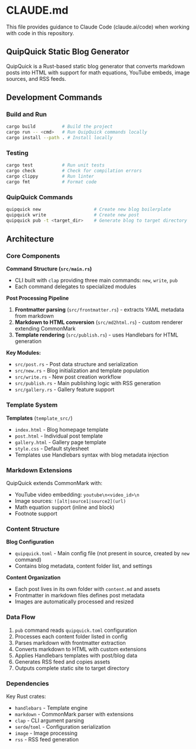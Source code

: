 # CLAUDE.md

This file provides guidance to Claude Code (claude.ai/code) when working with code in this repository.

## QuipQuick Static Blog Generator

QuipQuick is a Rust-based static blog generator that converts markdown posts into HTML with support for math equations, YouTube embeds, image sources, and RSS feeds.

## Development Commands

### Build and Run
```bash
cargo build          # Build the project
cargo run -- <cmd>   # Run QuipQuick commands locally
cargo install --path . # Install locally
```

### Testing
```bash
cargo test           # Run unit tests
cargo check          # Check for compilation errors
cargo clippy         # Run linter
cargo fmt            # Format code
```

### QuipQuick Commands
```bash
quipquick new                    # Create new blog boilerplate
quipquick write                  # Create new post
quipquick pub -t <target_dir>    # Generate blog to target directory
```

## Architecture

### Core Components

**Command Structure (`src/main.rs`)**
- CLI built with `clap` providing three main commands: `new`, `write`, `pub`
- Each command delegates to specialized modules

**Post Processing Pipeline**
1. **Frontmatter parsing** (`src/frontmatter.rs`) - extracts YAML metadata from markdown
2. **Markdown to HTML conversion** (`src/md2html.rs`) - custom renderer extending CommonMark
3. **Template rendering** (`src/publish.rs`) - uses Handlebars for HTML generation

**Key Modules:**
- `src/post.rs` - Post data structure and serialization
- `src/new.rs` - Blog initialization and template population
- `src/write.rs` - New post creation workflow
- `src/publish.rs` - Main publishing logic with RSS generation
- `src/gallery.rs` - Gallery feature support

### Template System

**Templates** (`template_src/`)
- `index.html` - Blog homepage template
- `post.html` - Individual post template  
- `gallery.html` - Gallery page template
- `style.css` - Default stylesheet
- Templates use Handlebars syntax with blog metadata injection

### Markdown Extensions

QuipQuick extends CommonMark with:
- YouTube video embedding: ````youtube\n<video_id>\n````
- Image sources: `![alt|source1|source2](url)`
- Math equation support (inline and block)
- Footnote support

### Content Structure

**Blog Configuration**
- `quipquick.toml` - Main config file (not present in source, created by `new` command)
- Contains blog metadata, content folder list, and settings

**Content Organization**
- Each post lives in its own folder with `content.md` and assets
- Frontmatter in markdown files defines post metadata
- Images are automatically processed and resized

### Data Flow

1. `pub` command reads `quipquick.toml` configuration
2. Processes each content folder listed in config
3. Parses markdown with frontmatter extraction
4. Converts markdown to HTML with custom extensions
5. Applies Handlebars templates with post/blog data
6. Generates RSS feed and copies assets
7. Outputs complete static site to target directory

### Dependencies

Key Rust crates:
- `handlebars` - Template engine
- `markdown` - CommonMark parser with extensions
- `clap` - CLI argument parsing
- `serde`/`toml` - Configuration serialization
- `image` - Image processing
- `rss` - RSS feed generation